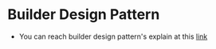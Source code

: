 # Builder Design Pattern

- You can reach builder design pattern's explain at this [link](https://hikmetcakir.medium.com/builder-design-pattern-c11f82559db5)
